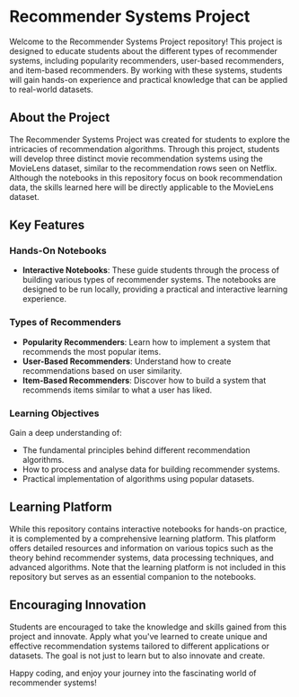 # Recommender Systems Project

Welcome to the Recommender Systems Project repository! This project is designed to educate students about the different types of recommender systems, including popularity recommenders, user-based recommenders, and item-based recommenders. By working with these systems, students will gain hands-on experience and practical knowledge that can be applied to real-world datasets.

## About the Project

The Recommender Systems Project was created for students to explore the intricacies of recommendation algorithms. Through this project, students will develop three distinct movie recommendation systems using the MovieLens dataset, similar to the recommendation rows seen on Netflix. Although the notebooks in this repository focus on book recommendation data, the skills learned here will be directly applicable to the MovieLens dataset.

## Key Features

### Hands-On Notebooks
- **Interactive Notebooks**: These guide students through the process of building various types of recommender systems. The notebooks are designed to be run locally, providing a practical and interactive learning experience.

### Types of Recommenders
- **Popularity Recommenders**: Learn how to implement a system that recommends the most popular items.
- **User-Based Recommenders**: Understand how to create recommendations based on user similarity.
- **Item-Based Recommenders**: Discover how to build a system that recommends items similar to what a user has liked.

### Learning Objectives
Gain a deep understanding of:
- The fundamental principles behind different recommendation algorithms.
- How to process and analyse data for building recommender systems.
- Practical implementation of algorithms using popular datasets.

## Learning Platform

While this repository contains interactive notebooks for hands-on practice, it is complemented by a comprehensive learning platform. This platform offers detailed resources and information on various topics such as the theory behind recommender systems, data processing techniques, and advanced algorithms. Note that the learning platform is not included in this repository but serves as an essential companion to the notebooks.

## Encouraging Innovation

Students are encouraged to take the knowledge and skills gained from this project and innovate. Apply what you've learned to create unique and effective recommendation systems tailored to different applications or datasets. The goal is not just to learn but to also innovate and create.

Happy coding, and enjoy your journey into the fascinating world of recommender systems!
